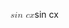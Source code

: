 <span class="katex"><span class="katex-mathml"><math xmlns="http://www.w3.org/1998/Math/MathML"><semantics><mrow><mi>s</mi><mi>i</mi><mi>n</mi><mtext> </mtext><mi>c</mi><mi>x</mi></mrow><annotation encoding="application/x-tex">sin \space cx</annotation></semantics></math></span><span class="katex-html" aria-hidden="true"><span class="base"><span class="strut" style="height:0.65952em;vertical-align:0em;"></span><span class="mord mathnormal">s</span><span class="mord mathnormal">i</span><span class="mord mathnormal">n</span><span class="mspace"> </span><span class="mord mathnormal">c</span><span class="mord mathnormal">x</span></span></span></span>